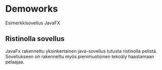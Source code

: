 <h1> Demoworks </h1>

Esimerkkisovellus JavaFX

<h2> Ristinolla sovellus </h2>

JavaFx rakennettu yksinkertainen java-sovellus tutusta ristinolla pelistä. Sovellukseen on rakennettu myös pienimuotoinen tekoäly haastamaan pelaajaa.
